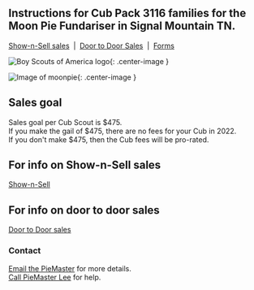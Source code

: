 ## Instructions for Cub Pack 3116 families for the Moon Pie Fundariser in Signal Mountain TN.
[Show-n-Sell sales](/shownsell)
&nbsp;|&nbsp;
[Door to Door Sales](/doortodoor)
&nbsp;|&nbsp;
[Forms](/forms)

![Boy Scouts of America logo](https://scoutpiemaster.com/images/bsa-logo-small.png){: .center-image }
<br/>

![Image of moonpie](https://scoutpiemaster.com/images/choc-moon-pie.jpg){: .center-image }

## Sales goal 
Sales goal per Cub Scout is $475.<br/>
If you make the gail of $475, there are no fees for your Cub in 2022.<br/>
If you don't make $475, then the Cub fees will be pro-rated.

## For info on Show-n-Sell sales
[Show-n-Sell](/shownsell)

## For info on door to door sales
[Door to Door sales](/doortodoor)



### Contact
[Email the PieMaster](mailto:lee@codejourneymen.com.com) for more details.
<br/>
[Call PieMaster Lee](tel:4044051194) for help.
